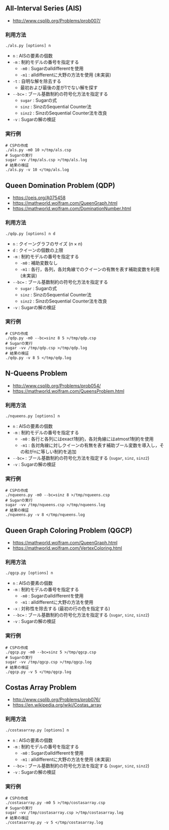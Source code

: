 ## All-Interval Series (AIS)

- <http://www.csplib.org/Problems/prob007/>

### 利用方法

```
./als.py [options] n
```

- `n` : AISの要素の個数
- `-m` : 制約モデルの番号を指定する
    - `-m0` : Sugarのalldifferentを使用
    - `-m1` : alldifferentに大野の方法を使用 (未実装)
- `-t` : 自明な解を除去する
    - 最初および最後の差が1でない解を探す
- `--bc=` : ブール基数制約の符号化方法を指定する
    - `sugar` : Sugarの式
    - `sinz` : SinzのSequential Counter法
    - `sinz2` : SinzのSequential Counter法を改良
- `-v` : Sugarの解の検証

### 実行例

```
# CSPの作成
./als.py -m0 10 >/tmp/als.csp
# Sugarの実行
sugar -vv /tmp/als.csp >/tmp/als.log
# 結果の検証
./als.py -v 10 </tmp/als.log
```

## Queen Domination Problem (QDP)

- <https://oeis.org/A075458>
- <https://mathworld.wolfram.com/QueenGraph.html>
- <https://mathworld.wolfram.com/DominationNumber.html>

### 利用方法

```
./qdp.py [options] n d
```

- `n` : クイーングラフのサイズ ($n\times n$)
- `d` : クイーンの個数の上限
- `-m` : 制約モデルの番号を指定する
    - `-m0` : 補助変数なし
    - `-m1` : 各行，各列，各対角線でのクイーンの有無を表す補助変数を利用 (未実装)
- `--bc=` : ブール基数制約の符号化方法を指定する
    - `sugar` : Sugarの式
    - `sinz` : SinzのSequential Counter法
    - `sinz2` : SinzのSequential Counter法を改良
- `-v` : Sugarの解の検証

### 実行例

```
# CSPの作成
./qdp.py -m0 --bc=sinz 8 5 >/tmp/qdp.csp
# Sugarの実行
sugar -vv /tmp/qdp.csp >/tmp/qdp.log
# 結果の検証
./qdp.py -v 8 5 </tmp/qdp.log
```

## N-Queens Problem

- <http://www.csplib.org/Problems/prob054/>
- <https://mathworld.wolfram.com/QueensProblem.html>


### 利用方法

```
./nqueens.py [options] n
```

- `n` : AISの要素の個数
- `-m` : 制約モデルの番号を指定する
    - `-m0` : 各行と各列にはexact1制約，各対角線にはatmost1制約を使用
    - `-m1` : 各対角線に対しクイーンの有無を表す補助ブール変数を導入し，その和がnに等しい制約を追加
- `--bc=` : ブール基数制約の符号化方法を指定する (`sugar`, `sinz`, `sinz2`)
- `-v` : Sugarの解の検証

### 実行例

```
# CSPの作成
./nqueens.py -m0 --bc=sinz 8 >/tmp/nqueens.csp
# Sugarの実行
sugar -vv /tmp/nqueens.csp >/tmp/nqueens.log
# 結果の検証
./nqueens.py -v 8 </tmp/nqueens.log
```

## Queen Graph Coloring Problem (QGCP)

- <https://mathworld.wolfram.com/QueenGraph.html>
- <https://mathworld.wolfram.com/VertexColoring.html>

### 利用方法

```
./qgcp.py [options] n
```

- `n` : AISの要素の個数
- `-m` : 制約モデルの番号を指定する
    - `-m0` : Sugarのalldifferentを使用
    - `-m1` : alldifferentに大野の方法を使用
- `-x` : 対称性を除去する (最初の行の色を指定する)
- `--bc=` : ブール基数制約の符号化方法を指定する (`sugar`, `sinz`, `sinz2`)
- `-v` : Sugarの解の検証

### 実行例

```
# CSPの作成
./qgcp.py -m0 --bc=sinz 5 >/tmp/qgcp.csp
# Sugarの実行
sugar -vv /tmp/qgcp.csp >/tmp/qgcp.log
# 結果の検証
./qgcp.py -v 5 </tmp/qgcp.log
```

## Costas Array Problem

- <http://www.csplib.org/Problems/prob076/>
- <https://en.wikipedia.org/wiki/Costas_array>

### 利用方法

```
./costasarray.py [options] n
```

- `n` : AISの要素の個数
- `-m` : 制約モデルの番号を指定する
    - `-m0` : Sugarのalldifferentを使用
    - `-m1` : alldifferentに大野の方法を使用 (未実装)
- `--bc=` : ブール基数制約の符号化方法を指定する (`sugar`, `sinz`, `sinz2`)
- `-v` : Sugarの解の検証

### 実行例

```
# CSPの作成
./costasarray.py -m0 5 >/tmp/costasarray.csp
# Sugarの実行
sugar -vv /tmp/costasarray.csp >/tmp/costasarray.log
# 結果の検証
./costasarray.py -v 5 </tmp/costasarray.log
```

